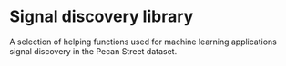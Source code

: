 # Signal discovery library

A selection of helping functions used for machine learning applications signal discovery in the Pecan Street dataset. 
